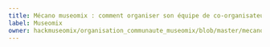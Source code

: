 ```yaml
---
title: Mécano museomix : comment organiser son équipe de co-organisateurs
label: Museomix
owner: hackmuseomix/organisation_communaute_museomix/blob/master/mecano-museomix.md
---
```

